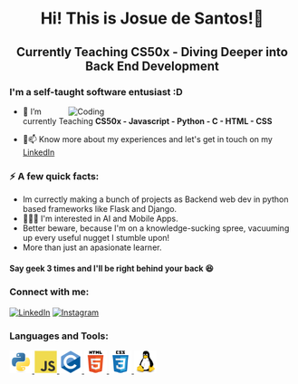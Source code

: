 <h1 align="center">Hi! This is Josue de Santos!👋</h1>
<h2 align="center">Currently Teaching CS50x - Diving Deeper into Back End Development</h2>
<h3 align="left">I'm a self-taught software entusiast :D </h3>

<img align="right" alt="Coding" width="400" src="https://gifdb.com/images/high/coding-animated-laptop-flow-stream-ja04010rm5o68zfk.webp">

- 🌱 I’m currently Teaching **CS50x - Javascript - Python - C - HTML - CSS**

- 📄📫 Know more about my experiences and let's get in touch on my [LinkedIn](https://www.linkedin.com/in/josuedesantos/)

<h3 aling="left">⚡ A few quick facts:</h3> 

- Im currectly making a bunch of projects as Backend web dev in python based frameworks like Flask and Django.
- 🧑🏻‍💻 I'm interested in AI and Mobile Apps.
- Better beware, because I'm on a knowledge-sucking spree, vacuuming up every useful nugget I stumble upon!
- More than just an apasionate learner.

<h4>Say geek 3 times and I'll be right behind your back 😆</h4>
<h3 align="left">Connect with me:</h3>
<p align="left">
  <a href="https://www.linkedin.com/in/josuedesantos/" target="blank"><img align="center" src="https://raw.githubusercontent.com/rahuldkjain/github-profile-readme-generator/master/src/images/icons/Social/linked-in-alt.svg" alt="LinkedIn" height="30" width="40" /></a>
  <a href="https://www.instagram.com/josuelsd/" target="blank"><img align="center" src="https://raw.githubusercontent.com/rahuldkjain/github-profile-readme-generator/master/src/images/icons/Social/instagram.svg" alt="Instagram" height="30" width="40" /></a>
</p>

<h3 align="left">Languages and Tools:</h3>
<p align="left">
    <a href="https://www.python.org" target="_blank" rel="noreferrer">
    <img src="https://raw.githubusercontent.com/devicons/devicon/master/icons/python/python-original.svg" alt="Python" width="40" height="40"/>
  </a>
  <a href="https://developer.mozilla.org/en-US/docs/Web/JavaScript" target="_blank" rel="noreferrer">
    <img src="https://raw.githubusercontent.com/devicons/devicon/master/icons/javascript/javascript-original.svg" alt="JavaScript" width="40" height="40"/>
  </a>
    </a>
    <a href="https://www.cprogramming.com/" target="_blank" rel="noreferrer">
    <img src="https://raw.githubusercontent.com/devicons/devicon/master/icons/c/c-original.svg" alt="C" width="40" height="40"/>
  <a href="https://www.w3.org/html/" target="_blank" rel="noreferrer">
    <img src="https://raw.githubusercontent.com/devicons/devicon/master/icons/html5/html5-original-wordmark.svg" alt="HTML5" width="40" height="40"/>
  </a>
  <a href="https://www.w3schools.com/css/" target="_blank" rel="noreferrer">
    <img src="https://raw.githubusercontent.com/devicons/devicon/master/icons/css3/css3-original-wordmark.svg" alt="CSS3" width="40" height="40"/>
  </a>
  <a href="https://www.linux.org/" target="_blank" rel="noreferrer">
    <img src="https://raw.githubusercontent.com/devicons/devicon/master/icons/linux/linux-original.svg" alt="Linux" width="40" height="40"/>
  </a>
</p>
